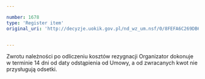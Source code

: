 ```yaml
---

number: 1678
type: 'Register item'
original_uri: 'http://decyzje.uokik.gov.pl/nd_wz_um.nsf/0/8FEFA6C269DB6E06C125763A002E26A6?OpenDocument'


---
```


Zwrotu należności po odliczeniu kosztów rezygnacji Organizator dokonuje w terminie 14 dni od daty odstąpienia od Umowy, a od zwracanych kwot nie przysługują odsetki.
